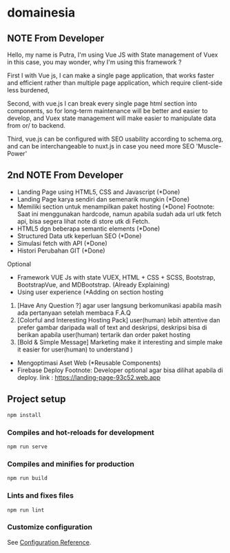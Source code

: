 # domainesia

## NOTE From Developer

Hello, my name is Putra, 
I'm using Vue JS with State management of Vuex in this case, you may wonder, why I'm using this framework ? 

First I with Vue js, I can make a single page application, that works faster and efficient rather than multiple page application, which require client-side less burdened, 

Second, with vue.js I can break every single page html section into components, so for long-term maintenance will be better and easier to develop, and Vuex state management will make easier to manipulate data from or/ to backend.

Third, vue.js can be configured with SEO usability according to schema.org, and can be interchangeable to nuxt.js in case you need more SEO 'Muscle-Power'

## 2nd NOTE From Developer

- Landing Page using HTML5, CSS and Javascript (*Done)
- Landing Page karya sendiri dan semenarik mungkin (*Done)
- Memiliki section untuk menampilkan paket hosting (*Done)
    Footnote: Saat ini menggunakan hardcode, namun apabila sudah ada url utk fetch api, bisa segera lihat note di store utk di Fetch.
- HTML5 dgn beberapa semantic elements (*Done)
- Structured Data utk keperluan SEO (*Done)
- Simulasi fetch with API (*Done)
- Histori Perubahan GIT (*Done)

Optional
- Framework VUE Js with state VUEX, HTML + CSS + SCSS, Bootstrap, BootstrapVue, and MDBootstrap. (Already Explaining)
- Using user experience (*Adding on section hosting 
1. [Have Any Question ?] agar user langsung berkomunikasi   apabila masih ada pertanyaan setelah membaca F.A.Q
2. [Colorful and Interesting Hosting Pack] user(human) lebih attentive dan prefer gambar daripada wall of text and deskripsi, deskripsi bisa di berikan apabila user(human) tertarik dan order paket hosting
3. [Bold & Simple Message] Marketing make it interesting and simple make it easier for user(human) to understand )
- Mengoptimasi Aset Web (*Reusable Components)
- Firebase Deploy 
    Footnote: Developer optional agar bisa dilihat apabila di deploy. 
    link : https://landing-page-93c52.web.app

## Project setup
```
npm install
```

### Compiles and hot-reloads for development
```
npm run serve
```

### Compiles and minifies for production
```
npm run build
```

### Lints and fixes files
```
npm run lint
```

### Customize configuration
See [Configuration Reference](https://cli.vuejs.org/config/).
